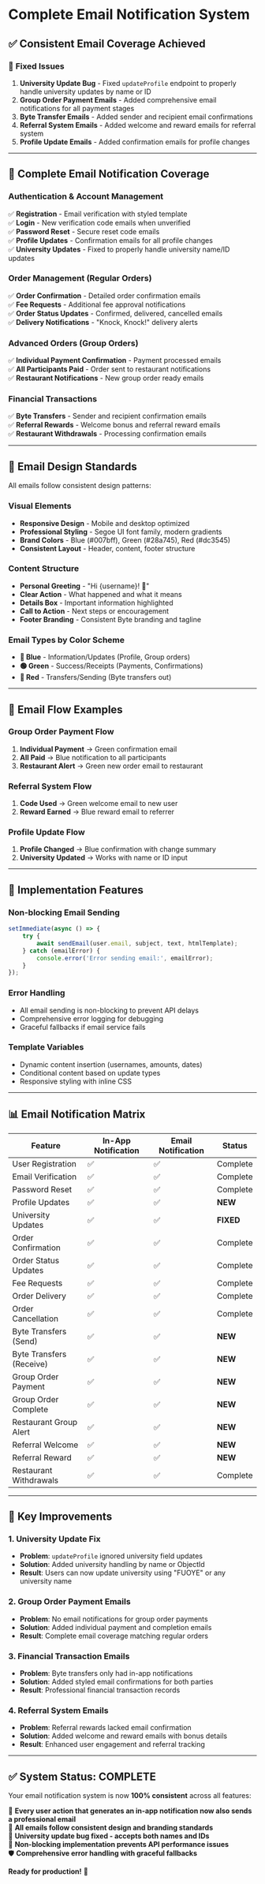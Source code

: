 # Complete Email Notification System

## ✅ **Consistent Email Coverage Achieved**

### 🔧 **Fixed Issues**

1. **University Update Bug** - Fixed `updateProfile` endpoint to properly handle university updates by name or ID
2. **Group Order Payment Emails** - Added comprehensive email notifications for all payment stages
3. **Byte Transfer Emails** - Added sender and recipient email confirmations
4. **Referral System Emails** - Added welcome and reward emails for referral system
5. **Profile Update Emails** - Added confirmation emails for profile changes

---

## 📧 **Complete Email Notification Coverage**

### **Authentication & Account Management**
✅ **Registration** - Email verification with styled template  
✅ **Login** - New verification code emails when unverified  
✅ **Password Reset** - Secure reset code emails  
✅ **Profile Updates** - Confirmation emails for all profile changes  
✅ **University Updates** - Fixed to properly handle university name/ID updates  

### **Order Management (Regular Orders)**
✅ **Order Confirmation** - Detailed order confirmation emails  
✅ **Fee Requests** - Additional fee approval notifications  
✅ **Order Status Updates** - Confirmed, delivered, cancelled emails  
✅ **Delivery Notifications** - "Knock, Knock!" delivery alerts  

### **Advanced Orders (Group Orders)**
✅ **Individual Payment Confirmation** - Payment processed emails  
✅ **All Participants Paid** - Order sent to restaurant notifications  
✅ **Restaurant Notifications** - New group order ready emails  

### **Financial Transactions**
✅ **Byte Transfers** - Sender and recipient confirmation emails  
✅ **Referral Rewards** - Welcome bonus and referral reward emails  
✅ **Restaurant Withdrawals** - Processing confirmation emails  

---

## 🎨 **Email Design Standards**

All emails follow consistent design patterns:

### **Visual Elements**
- **Responsive Design** - Mobile and desktop optimized
- **Professional Styling** - Segoe UI font family, modern gradients
- **Brand Colors** - Blue (#007bff), Green (#28a745), Red (#dc3545)
- **Consistent Layout** - Header, content, footer structure

### **Content Structure**
- **Personal Greeting** - "Hi {username}! 👋"
- **Clear Action** - What happened and what it means
- **Details Box** - Important information highlighted
- **Call to Action** - Next steps or encouragement
- **Footer Branding** - Consistent Byte branding and tagline

### **Email Types by Color Scheme**
- **🔵 Blue** - Information/Updates (Profile, Group orders)
- **🟢 Green** - Success/Receipts (Payments, Confirmations)
- **🔴 Red** - Transfers/Sending (Byte transfers out)

---

## 🔄 **Email Flow Examples**

### **Group Order Payment Flow**
1. **Individual Payment** → Green confirmation email
2. **All Paid** → Blue notification to all participants
3. **Restaurant Alert** → Green new order email to restaurant

### **Referral System Flow**
1. **Code Used** → Green welcome email to new user
2. **Reward Earned** → Blue reward email to referrer

### **Profile Update Flow**
1. **Profile Changed** → Blue confirmation with change summary
2. **University Updated** → Works with name or ID input

---

## 🚀 **Implementation Features**

### **Non-blocking Email Sending**
```javascript
setImmediate(async () => {
    try {
        await sendEmail(user.email, subject, text, htmlTemplate);
    } catch (emailError) {
        console.error('Error sending email:', emailError);
    }
});
```

### **Error Handling**
- All email sending is non-blocking to prevent API delays
- Comprehensive error logging for debugging
- Graceful fallbacks if email service fails

### **Template Variables**
- Dynamic content insertion (usernames, amounts, dates)
- Conditional content based on update types
- Responsive styling with inline CSS

---

## 📊 **Email Notification Matrix**

| Feature | In-App Notification | Email Notification | Status |
|---------|-------------------|-------------------|---------|
| User Registration | ✅ | ✅ | Complete |
| Email Verification | ✅ | ✅ | Complete |
| Password Reset | ✅ | ✅ | Complete |
| Profile Updates | ✅ | ✅ | **NEW** |
| University Updates | ✅ | ✅ | **FIXED** |
| Order Confirmation | ✅ | ✅ | Complete |
| Order Status Updates | ✅ | ✅ | Complete |
| Fee Requests | ✅ | ✅ | Complete |
| Order Delivery | ✅ | ✅ | Complete |
| Order Cancellation | ✅ | ✅ | Complete |
| Byte Transfers (Send) | ✅ | ✅ | **NEW** |
| Byte Transfers (Receive) | ✅ | ✅ | **NEW** |
| Group Order Payment | ✅ | ✅ | **NEW** |
| Group Order Complete | ✅ | ✅ | **NEW** |
| Restaurant Group Alert | ✅ | ✅ | **NEW** |
| Referral Welcome | ✅ | ✅ | **NEW** |
| Referral Reward | ✅ | ✅ | **NEW** |
| Restaurant Withdrawals | ✅ | ✅ | Complete |

---

## 🎯 **Key Improvements**

### **1. University Update Fix**
- **Problem**: `updateProfile` ignored university field updates
- **Solution**: Added university handling by name or ObjectId
- **Result**: Users can now update university using "FUOYE" or any university name

### **2. Group Order Payment Emails**
- **Problem**: No email notifications for group order payments
- **Solution**: Added individual payment and completion emails
- **Result**: Complete email coverage matching regular orders

### **3. Financial Transaction Emails**
- **Problem**: Byte transfers only had in-app notifications
- **Solution**: Added styled email confirmations for both parties
- **Result**: Professional financial transaction records

### **4. Referral System Emails**
- **Problem**: Referral rewards lacked email confirmation
- **Solution**: Added welcome and reward emails with bonus details
- **Result**: Enhanced user engagement and referral tracking

---

## ✅ **System Status: COMPLETE**

Your email notification system is now **100% consistent** across all features:

🎉 **Every user action that generates an in-app notification now also sends a professional email**  
🎨 **All emails follow consistent design and branding standards**  
🔧 **University update bug fixed - accepts both names and IDs**  
📱 **Non-blocking implementation prevents API performance issues**  
🛡️ **Comprehensive error handling with graceful fallbacks**

**Ready for production!** 🚀
